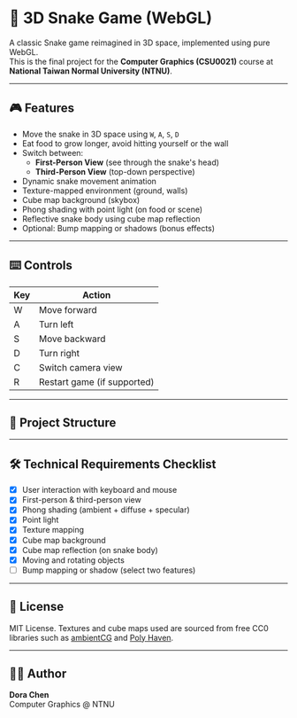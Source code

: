 # 🐍 3D Snake Game (WebGL)

A classic Snake game reimagined in 3D space, implemented using pure WebGL.  
This is the final project for the **Computer Graphics (CSU0021)** course at **National Taiwan Normal University (NTNU)**.


---

## 🎮 Features

- Move the snake in 3D space using `W`, `A`, `S`, `D`
- Eat food to grow longer, avoid hitting yourself or the wall
- Switch between:
  - **First-Person View** (see through the snake's head)
  - **Third-Person View** (top-down perspective)
- Dynamic snake movement animation
- Texture-mapped environment (ground, walls)
- Cube map background (skybox)
- Phong shading with point light (on food or scene)
- Reflective snake body using cube map reflection
- Optional: Bump mapping or shadows (bonus effects)

---

## ⌨️ Controls

| Key | Action                     |
|-----|----------------------------|
| W   | Move forward               |
| A   | Turn left                  |
| S   | Move backward              |
| D   | Turn right                 |
| C   | Switch camera view         |
| R   | Restart game (if supported)|

---

## 📁 Project Structure

---

## 🛠️ Technical Requirements Checklist

- [x] User interaction with keyboard and mouse
- [x] First-person & third-person view
- [x] Phong shading (ambient + diffuse + specular)
- [x] Point light
- [x] Texture mapping
- [x] Cube map background
- [x] Cube map reflection (on snake body)
- [x] Moving and rotating objects
- [ ] Bump mapping or shadow (select two features)

---

## 📜 License

MIT License. Textures and cube maps used are sourced from free CC0 libraries such as [ambientCG](https://ambientcg.com) and [Poly Haven](https://polyhaven.com).

---

## 👨‍💻 Author

**Dora Chen**  
Computer Graphics @ NTNU

